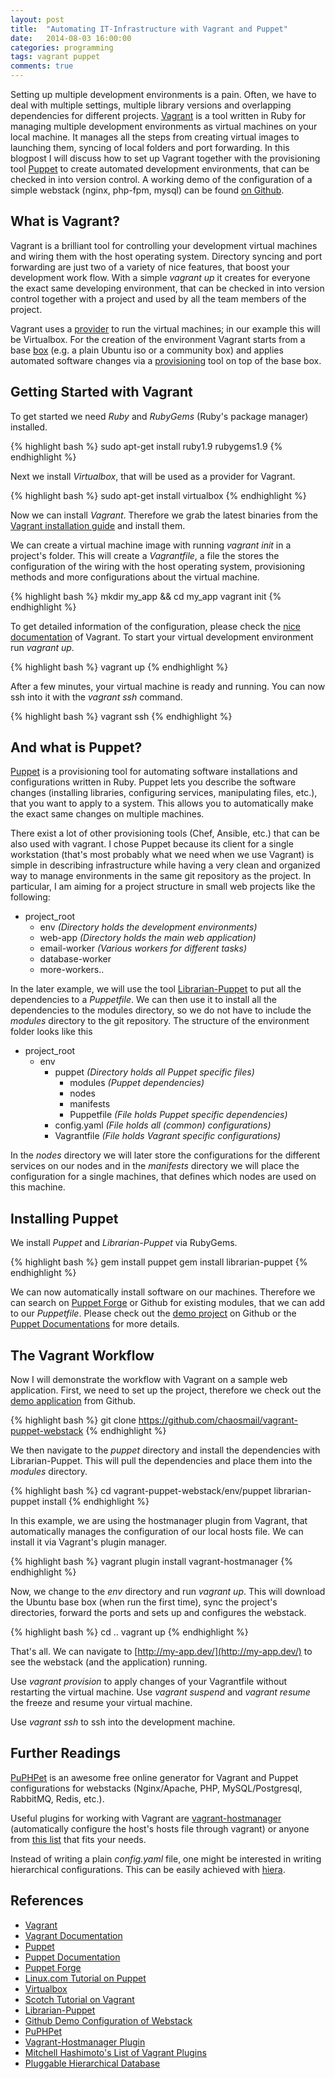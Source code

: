 ```yaml
---
layout: post
title:  "Automating IT-Infrastructure with Vagrant and Puppet"
date:   2014-08-03 16:00:00
categories: programming
tags: vagrant puppet
comments: true
---
```


Setting up multiple development environments is a pain. Often, we have to deal with multiple settings, multiple library versions and overlapping dependencies for different projects. [Vagrant][vagrant-web] is a tool written in Ruby for managing multiple development environments as virtual machines on your local machine. It manages all the steps from creating virtual images to launching them, syncing of local folders and port forwarding. In this blogpost I will discuss how to set up Vagrant together with the provisioning tool [Puppet][puppet-web] to create  automated development environments, that can be checked in into version control. A working demo of the configuration of a simple webstack (nginx, php-fpm, mysql) can be found [on Github][chaosmail-webstack-demo].

## What is Vagrant?

Vagrant is a brilliant tool for controlling your development virtual machines and wiring them with the host operating system. Directory syncing and port forwarding are just two of a variety of nice features, that boost your development work flow. With a simple *vagrant up* it creates for everyone the exact same developing environment, that can be checked in into version control together with a project and used by all the team members of the project.

Vagrant uses a [provider](http://docs.vagrantup.com/v2/providers/index.html) to run the virtual machines; in our example this will be Virtualbox. For the creation of the environment Vagrant starts from a base [box](http://docs.vagrantup.com/v2/boxes.html) (e.g. a plain Ubuntu iso or a community box) and applies automated software changes via a [provisioning](http://docs.vagrantup.com/v2/provisioning/index.html) tool on top of the base box.

## Getting Started with Vagrant

To get started we need *Ruby* and *RubyGems* (Ruby's package manager) installed.

{% highlight bash %}
sudo apt-get install ruby1.9 rubygems1.9
{% endhighlight %}

Next we install *Virtualbox*, that will be used as a provider for Vagrant.

{% highlight bash %}
sudo apt-get install virtualbox 
{% endhighlight %}

Now we can install *Vagrant*. Therefore we grab the latest binaries from the [Vagrant installation guide](https://docs.vagrantup.com/v2/installation/) and install them.

We can create a virtual machine image with running *vagrant init* in a project's folder. This will create a *Vagrantfile*, a file the stores the configuration of the wiring with the host operating system, provisioning methods and more configurations about the virtual machine.

{% highlight bash %}
mkdir my_app && cd my_app
vagrant init
{% endhighlight %}

To get detailed information of the configuration, please check the [nice documentation][vagrant-docs] of Vagrant. To start your virtual development environment run *vagrant up*.

{% highlight bash %}
vagrant up
{% endhighlight %}

After a few minutes, your virtual machine is ready and running. You can now ssh into it with the *vagrant ssh* command.

{% highlight bash %}
vagrant ssh
{% endhighlight %}

## And what is Puppet?

[Puppet][puppet-web] is a provisioning tool for automating software installations and configurations written in Ruby. Puppet lets you describe the software changes (installing libraries, configuring services, manipulating files, etc.), that you want to  apply to a system. This allows you to automatically make the exact same changes on multiple machines.

There exist a lot of other provisioning tools (Chef, Ansible, etc.) that can be also used with vagrant. I chose Puppet because its client for a single workstation (that's most probably what we need when we use Vagrant) is simple in describing infrastructure while having a very clean and organized way to manage environments in the same git repository as the project. In particular, I am aiming for a project structure in small web projects like the following:

- project_root
  - env 				*(Directory holds the development environments)*
  - web-app				*(Directory holds the main web application)*
  - email-worker		*(Various workers for different tasks)*
  - database-worker
  - more-workers..

In the later example, we will use the tool [Librarian-Puppet][librarian-puppet] to put all the dependencies to a *Puppetfile*. We can then use it to install all the dependencies to the modules directory, so we do not have to include the *modules* directory to the git repository. The structure of the environment folder looks like this

- project_root
  - env
    - puppet 			*(Directory holds all Puppet specific files)*
    	- modules		*(Puppet dependencies)*
    	- nodes
    	- manifests
    	- Puppetfile	*(File holds Puppet specific dependencies)*
    - config.yaml 		*(File holds all (common) configurations)*
    - Vagrantfile		*(File holds Vagrant specific configurations)*

In the *nodes* directory we will later store the configurations for the different services on our nodes and in the *manifests* directory we will place the configuration for a single machines, that defines which nodes are used on this machine.

## Installing Puppet

We install *Puppet* and *Librarian-Puppet* via RubyGems.

{% highlight bash %}
gem install puppet
gem install librarian-puppet
{% endhighlight %}

We can now automatically install software on our machines. Therefore we can search on [Puppet Forge][puppet-forge] or Github for existing modules, that we can add to our *Puppetfile*. Please check out the [demo project][chaosmail-webstack-demo] on Github or the [Puppet Documentations][puppet-docs] for more details.

## The Vagrant Workflow

Now I will demonstrate the workflow with Vagrant on a sample web application. First, we need to set up the project, therefore we check out the [demo application][chaosmail-webstack-demo] from Github.

{% highlight bash %}
git clone https://github.com/chaosmail/vagrant-puppet-webstack
{% endhighlight %}

We then navigate to the *puppet* directory and install the dependencies with Librarian-Puppet. This will pull the dependencies and place them into the *modules* directory.

{% highlight bash %}
cd vagrant-puppet-webstack/env/puppet
librarian-puppet install
{% endhighlight %}

In this example, we are using the hostmanager plugin from Vagrant, that automatically manages the configuration of our local hosts file. We can install it via Vagrant's plugin manager.

{% highlight bash %}
vagrant plugin install vagrant-hostmanager
{% endhighlight %}

Now, we change to the *env* directory and run *vagrant up*. This will download the Ubuntu base box (when run the first time), sync the project's directories, forward the ports and sets up and configures the webstack.

{% highlight bash %}
cd ..
vagrant up
{% endhighlight %}

That's all. We can navigate to [http://my-app.dev/](http://my-app.dev/) to see the webstack (and the application) running.

Use *vagrant provision* to apply changes of your Vagrantfile without restarting the virtual machine. Use *vagrant suspend* and *vagrant resume* the freeze and resume your virtual machine.

Use *vagrant ssh* to ssh into the development machine.

## Further Readings

[PuPHPet][puphpet-web] is an awesome free online generator for Vagrant and Puppet configurations for webstacks (Nginx/Apache, PHP, MySQL/Postgresql, RabbitMQ, Redis, etc.).

Useful plugins for working with Vagrant are [vagrant-hostmanager][vagrant-hostmanager] (automatically configure the host's hosts file through vagrant) or anyone from [this list][vagrant-plugins] that fits your needs.

Instead of writing a plain *config.yaml* file, one might be interested in writing hierarchical configurations. This can be easily achieved with [hiera][puppetlabs-hiera].

## References

* [Vagrant][vagrant-web]
* [Vagrant Documentation][vagrant-docs]
* [Puppet][puppet-web]
* [Puppet Documentation][puppet-docs]
* [Puppet Forge][puppet-forge]
* [Linux.com Tutorial on Puppet][linux-puppet-tutorial]
* [Virtualbox][virtualbox-web]
* [Scotch Tutorial on Vagrant][scotch-vagrant]
* [Librarian-Puppet][librarian-puppet]
* [Github Demo Configuration of Webstack][chaosmail-webstack-demo]
* [PuPHPet][puphpet-web]
* [Vagrant-Hostmanager Plugin][vagrant-hostmanager]
* [Mitchell Hashimoto's List of Vagrant Plugins][vagrant-plugins]
* [Pluggable Hierarchical Database][puppetlabs-hiera]

[vagrant-web]: http://www.vagrantup.com/
[vagrant-docs]: http://docs.vagrantup.com/v2/
[puppet-web]: http://puppetlabs.com/
[puppet-docs]: http://docs.puppetlabs.com/puppet/
[puppet-forge]: https://forge.puppetlabs.com/
[linux-puppet-tutorial]: http://www.linux.com/news/software/applications/694157-setup-your-dev-environment-in-nothing-flat-with-puppet
[virtualbox-web]: https://www.virtualbox.org/
[scotch-vagrant]: http://scotch.io/tutorials/get-vagrant-up-and-running-in-no-time
[librarian-puppet]: https://github.com/rodjek/librarian-puppet
[chaosmail-webstack-demo]: https://github.com/chaosmail/vagrant-puppet-webstack
[puphpet-web]: https://puphpet.com/
[vagrant-hostmanager]: https://github.com/smdahlen/vagrant-hostmanager
[vagrant-plugins]: https://github.com/mitchellh/vagrant/wiki/Available-Vagrant-Plugins
[puppetlabs-hiera]: https://github.com/puppetlabs/hiera